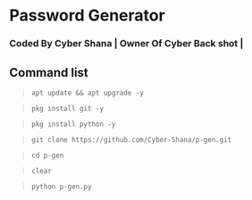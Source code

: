 # Password Generator

### Coded By Cyber Shana | Owner Of Cyber Back shot |     



## Command list 

>`apt update && apt upgrade -y`

>`pkg install git -y`

>`pkg install python -y`

>`git clone https://github.com/Cyber-Shana/p-gen.git`

>`cd p-gen`

>`clear`

>`python p-gen.py`

